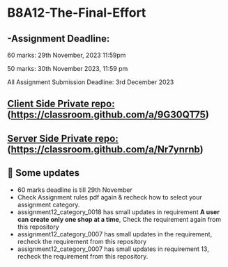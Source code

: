 # B8A12-The-Final-Effort
## -Assignment Deadline:

60 marks: 29th November, 2023 11:59pm

50 marks: 30th November 2023, 11:59 pm

All Assignment Submission Deadline: 3rd December 2023

## [ Client Side Private repo:](https://classroom.github.com/a/9G30QT75)(https://classroom.github.com/a/9G30QT75)

## [ Server Side Private repo:](https://classroom.github.com/a/Nr7ynrnb)(https://classroom.github.com/a/Nr7ynrnb)


## :triangular_flag_on_post: Some updates
 - 60 marks deadline is till 29th November
 - Check Assignment rules pdf again & recheck how to select your assignment category.
 - assignment12_category_0018 has small updates in requirement <b>A user can create only one shop at a time</b>, Check the requirement again from this repository
 - assignment12_category_0007 has small updates in the requirement, recheck the requirement from this repository
 - assignment12_category_0007 has small updates in requirement 13, recheck the requirement from this repository.
